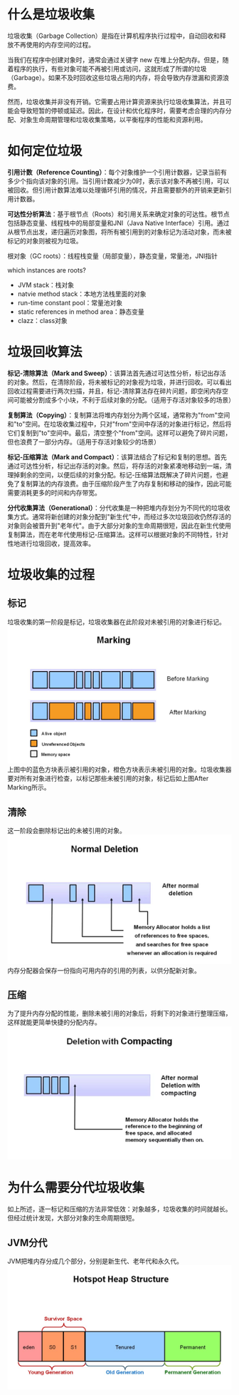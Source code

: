 # 什么是垃圾收集
垃圾收集（Garbage Collection）是指在计算机程序执行过程中，自动回收和释放不再使用的内存空间的过程。

当我们在程序中创建对象时，通常会通过关键字 new 在堆上分配内存。但是，随着程序的执行，有些对象可能不再被引用或访问，这就形成了所谓的垃圾（Garbage）。如果不及时回收这些垃圾占用的内存，将会导致内存泄漏和资源浪费。

然而，垃圾收集并非没有开销。它需要占用计算资源来执行垃圾收集算法，并且可能会导致短暂的停顿或延迟。因此，在设计和优化程序时，需要考虑合理的内存分配、对象生命周期管理和垃圾收集策略，以平衡程序的性能和资源利用。

# 如何定位垃圾
**引用计数（Reference Counting）**：每个对象维护一个引用计数器，记录当前有多少个指向该对象的引用。当引用计数减少为0时，表示该对象不再被引用，可以被回收。但引用计数算法难以处理循环引用的情况，并且需要额外的开销来更新引用计数器。

**可达性分析算法**：基于根节点（Roots）和引用关系来确定对象的可达性。根节点包括静态变量、线程栈中的局部变量和JNI（Java Native Interface）引用。通过从根节点出发，递归遍历对象图，将所有被引用到的对象标记为活动对象，而未被标记的对象则被视为垃圾。

根对象（GC roots）：线程栈变量（局部变量），静态变量，常量池，JNI指针

which instances are roots?
- JVM stack：栈对象
- natvie method stack：本地方法栈里面的对象
- run-time constant pool：常量池对象
- static references in method area：静态变量
- clazz：class对象

# 垃圾回收算法
**标记-清除算法（Mark and Sweep）**：该算法首先通过可达性分析，标记出存活的对象。然后，在清除阶段，将未被标记的对象视为垃圾，并进行回收。可以看出回收过程需要进行两次扫描，并且，标记-清除算法存在碎片问题，即空闲内存空间可能被分割成多个小块，不利于后续对象的分配。（适用于存活对象较多的场景）

**复制算法（Copying）**：复制算法将堆内存划分为两个区域，通常称为"from"空间和"to"空间。在垃圾收集过程中，只对"from"空间中存活的对象进行标记，然后将它们复制到"to"空间中。最后，清空整个"from"空间。这样可以避免了碎片问题，但也浪费了一部分内存。（适用于存活对象较少的场景）

**标记-压缩算法（Mark and Compact）**：该算法结合了标记和复制的思想。首先通过可达性分析，标记出存活的对象。然后，将存活的对象紧凑地移动到一端，清理掉剩余的空间，以便后续的对象分配。标记-压缩算法既解决了碎片问题，也避免了复制算法的内存浪费。由于压缩阶段产生了内存复制和移动的操作，因此可能需要消耗更多的时间和内存带宽。

**分代收集算法（Generational）**：分代收集是一种把堆内存划分为不同代的垃圾收集方式。通常将新创建的对象分配到"新生代"中，而经过多次垃圾回收仍然存活的对象则会被晋升到"老年代"。由于大部分对象的生命周期很短，因此在新生代使用复制算法，而在老年代使用标记-压缩算法。这样可以根据对象的不同特性，针对性地进行垃圾回收，提高效率。

# 垃圾收集的过程
## 标记
垃圾收集的第一阶段是标记，垃圾收集器在此阶段对未被引用的对象进行标记。
![](../image/JVM/MarkSweep1.jpeg)
上图中的蓝色方块表示被引用的对象，橙色方块表示未被引用的对象。垃圾收集器要对所有对象进行检查，以标记那些未被引用的对象，标记后如上图After Marking所示。

## 清除
这一阶段会删除标记出的未被引用的对象。
![](../image/JVM/MarkSweep2.jpg)
内存分配器会保存一份指向可用内存的引用的列表，以供分配新对象。

## 压缩
为了提升内存分配的性能，删除未被引用的对象后，将剩下的对象进行整理压缩，这样就能更简单快捷的分配内存。
![](../image/JVM/MarkSweep3.jpg)

# 为什么需要分代垃圾收集
如上所述，逐一标记和压缩的方法非常低效：对象越多，垃圾收集的时间就越长。但经过统计发现，大部分对象的生命周期很短。

## JVM分代
JVM把堆内存分成几个部分，分别是新生代、老年代和永久代。  
![](../image/JVM/Heap.jpeg)